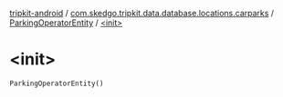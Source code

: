 [tripkit-android](../../index.md) / [com.skedgo.tripkit.data.database.locations.carparks](../index.md) / [ParkingOperatorEntity](index.md) / [&lt;init&gt;](./-init-.md)

# &lt;init&gt;

`ParkingOperatorEntity()`